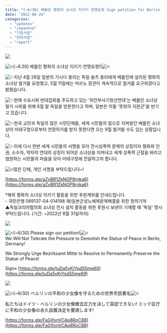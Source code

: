 ```yaml
---
title: "[~6/30] 베를린 평화의 소녀상 지키키 연명요청 Sign petition for Berlin Statue of Peace! ベルリンの少女像撤去圧力を決して容認できない!"
date: "2022-06-24"
categories: 
  - "updates"
  - "japanese"
  - "기림사업"
  - "연대사업"
  - "report"
---
```


![](https://r2.womenandwar.net/2022/06/세계시민성명-비율-수정-001.png)

![🔥](https://fonts.gstatic.com/s/e/notoemoji/14.0/1f525/72.png)\[~6.30\] 베를린 평화의 소녀상 지키기 연명요청!!![🔥](https://fonts.gstatic.com/s/e/notoemoji/14.0/1f525/72.png)

![✨](https://fonts.gstatic.com/s/e/notoemoji/14.0/2728/72.png)지난 4월 28일 일본의 기시다 총리는 독일 숄츠 총리에게 베를린에 설치된 평화의 소녀상 철거를 요청했고, 5월 11일에는 마쓰노 장관이 계속적으로 철거를 요구하겠다고 밝혔습니다.

![✨](https://fonts.gstatic.com/s/e/notoemoji/14.0/2728/72.png)현재 수요시위 반대집회를 주도하고 있는 '위안부사기청산연대'는 베를린 소녀상 철거 시위를 위해 6월 말 독일을 방문한다고 하며, 일본은 이들 '뜻밖의 지원군'을 반기고 있습니다.

![✨](https://fonts.gstatic.com/s/e/notoemoji/14.0/2728/72.png)한국 교민과 독일의 많은 시민단체들, 세계 시민들의 힘으로 지켜왔던 베를린 소녀상이 미테구청으로부터 연장허가를 받지 못한다면 오는 9월 철거될 수도 있는 상황입니다.

![✨](https://fonts.gstatic.com/s/e/notoemoji/14.0/2728/72.png)이에 다시 한번 세계 시민들의 서명을 모아 전시성폭력 문제의 상징이자 평화와 인권, 소수자, 약자의 연대의 상징이 되어온 소녀상을 지켜내고 세계 성폭력 근절을 바라고 염원하는 시민들의 마음을 모아 미테구청에 전달하고자 합니다.

![🔥](https://fonts.gstatic.com/s/e/notoemoji/14.0/1f525/72.png)많은 단체, 개인 서명을 부탁드립니다~!

[https://forms.gle/aZvBR1ZkNGP9rnka6](https://forms.gle/aZvBR1ZkNGP9rnka6)

\*해외 평화의 소녀상 지키기 활동을 위한 후원계좌를 안내드립니다.  
\- 국민은행 069137-04-014198 재)일본군성노예제문제해결을 위한 정의기억  
▲독일코리아협의회 소녀상 전시 설치 활동을 위한 후원시 보낸이 기재할 때 '독일' 명시 부탁드립니다. (기간: ~2022년 8월 31일까지)

![](https://r2.womenandwar.net/2022/06/세계시민성명-비율-수정-002.png)

![🔥](https://fonts.gstatic.com/s/e/notoemoji/14.0/1f525/72.png)\[~6/30\] Please sign our petition!![🔥](https://fonts.gstatic.com/s/e/notoemoji/14.0/1f525/72.png)  
We Will Not Tolerate the Pressure to Demolish the Statue of Peace in Berlin, Germany!

We Strongly Urge Bezirksamt Mitte to Resolve to Permanently Preserve the Statue of Peace!

Sign» [https://forms.gle/tuDa5vKiYsdS5me69](https://forms.gle/tuDa5vKiYsdS5me69)

![](https://r2.womenandwar.net/2022/06/세계시민성명-비율-수정-003.png)

![🔥](https://fonts.gstatic.com/s/e/notoemoji/14.0/1f525/72.png)\[~6/30\] ベルリンの平和の少女像を守るための世界市民著名![🔥](https://fonts.gstatic.com/s/e/notoemoji/14.0/1f525/72.png)

私たちはドイツ・ベルリンの少女像撤去圧力を決して容認できない! ミッテ区庁に平和の少女像の永久設置決定を要請します!

[https://forms.gle/FaGjfonVCAp8RoC88](https://forms.gle/FaGjfonVCAp8RoC88)
